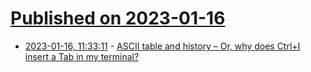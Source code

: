 # [Published on 2023-01-16](index.md)

* [2023-01-16, 11:33:11](https://news.ycombinator.com/item?id=34399598) - [ASCII table and history – Or, why does Ctrl+I insert a Tab in my terminal?](https://bestasciitable.com)
